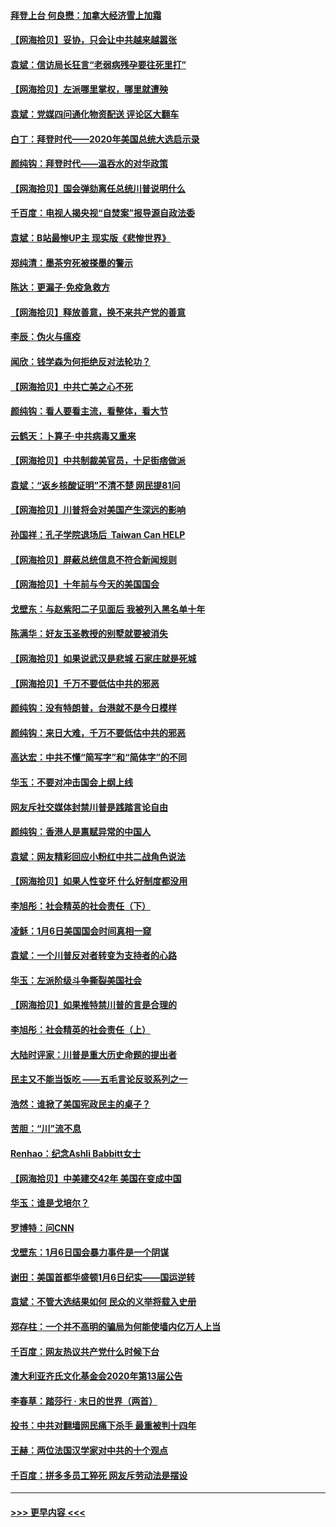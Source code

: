 #### [拜登上台 何良懋：加拿大经济雪上加霜](../pages/nsc993/n12718943.md?t=01290802) 
#### [【网海拾贝】妥协，只会让中共越来越嚣张](../pages/nsc993/n12717392.md?t=01290802) 
#### [袁斌：信访局长狂言“老弱病残孕要往死里打”](../pages/nsc993/n12717343.md?t=01290802) 
#### [【网海拾贝】左派哪里掌权，哪里就遭殃](../pages/nsc993/n12715009.md?t=01290802) 
#### [袁斌：党媒四问通化物资配送 评论区大翻车](../pages/nsc993/n12714950.md?t=01290802) 
#### [白丁：拜登时代——2020年美国总统大选启示录](../pages/nsc993/n12714920.md?t=01290802) 
#### [颜纯钩：拜登时代——温吞水的对华政策](../pages/nsc993/n12713245.md?t=01290802) 
#### [【网海拾贝】国会弹劾离任总统川普说明什么](../pages/nsc993/n12712816.md?t=01290802) 
#### [千百度：电视人揭央视“自焚案”报导源自政法委](../pages/nsc993/n12709760.md?t=01290802) 
#### [袁斌：B站最惨UP主 现实版《悲惨世界》](../pages/nsc993/n12709686.md?t=01290802) 
#### [郑纯清：墨茶穷死被搽墨的警示](../pages/nsc993/n12709262.md?t=01290802) 
#### [陈达：更漏子·免疫急救方](../pages/nsc993/n12709244.md?t=01290802) 
#### [【网海拾贝】释放善意，换不来共产党的善意](../pages/nsc993/n12708361.md?t=01290802) 
#### [李辰：伪火与瘟疫](../pages/nsc993/n12707981.md?t=01290802) 
#### [闻欣：钱学森为何拒绝反对法轮功？](../pages/nsc993/n12707407.md?t=01290802) 
#### [【网海拾贝】中共亡美之心不死](../pages/nsc993/n12707621.md?t=01290802) 
#### [颜纯钩：看人要看主流，看整体，看大节](../pages/nsc993/n12707536.md?t=01290802) 
#### [云鹤天：卜算子‧中共病毒又重来](../pages/nsc993/n12707408.md?t=01290802) 
#### [【网海拾贝】中共制裁美官员，十足街痞做派](../pages/nsc993/n12705115.md?t=01290802) 
#### [袁斌：“返乡核酸证明”不清不楚 网民提81问](../pages/nsc993/n12704982.md?t=01290802) 
#### [【网海拾贝】川普将会对美国产生深远的影响](../pages/nsc993/n12703045.md?t=01290802) 
#### [孙国祥：孔子学院退场后  Taiwan Can HELP](../pages/nsc993/n12702430.md?t=01290802) 
#### [【网海拾贝】屏蔽总统信息不符合新闻规则](../pages/nsc993/n12699998.md?t=01290802) 
#### [【网海拾贝】十年前与今天的美国国会](../pages/nsc993/n12696993.md?t=01290802) 
#### [戈壁东：与赵紫阳二子见面后 我被列入黑名单十年](../pages/nsc993/n12696215.md?t=01290802) 
#### [陈满华：好友玉圣教授的别墅就要被消失](../pages/nsc993/n12695411.md?t=01290802) 
#### [【网海拾贝】如果说武汉是悲城 石家庄就是死城](../pages/nsc993/n12694589.md?t=01290802) 
#### [【网海拾贝】千万不要低估中共的邪恶](../pages/nsc993/n12692771.md?t=01290802) 
#### [颜纯钩：没有特朗普，台港就不是今日模样](../pages/nsc993/n12692678.md?t=01290802) 
#### [颜纯钩：来日大难，千万不要低估中共的邪恶](../pages/nsc993/n12692080.md?t=01290802) 
#### [高达宏：中共不懂“简写字”和“简体字”的不同](../pages/nsc993/n12692068.md?t=01290802) 
#### [华玉：不要对冲击国会上纲上线](../pages/nsc993/n12689948.md?t=01290802) 
#### [网友斥社交媒体封禁川普是践踏言论自由](../pages/nsc993/n12687482.md?t=01290802) 
#### [颜纯钩：香港人是禀赋异常的中国人](../pages/nsc993/n12685142.md?t=01290802) 
#### [袁斌：网友精彩回应小粉红中共二战角色说法](../pages/nsc993/n12684994.md?t=01290802) 
#### [【网海拾贝】如果人性变坏 什么好制度都没用](../pages/nsc993/n12683000.md?t=01290802) 
#### [李旭彤：社会精英的社会责任（下）](../pages/nsc993/n12680604.md?t=01290802) 
#### [凌稣：1月6日美国国会时间真相一窥](../pages/nsc993/n12682780.md?t=01290802) 
#### [袁斌：一个川普反对者转变为支持者的心路](../pages/nsc993/n12682700.md?t=01290802) 
#### [华玉：左派阶级斗争撕裂美国社会](../pages/nsc993/n12681226.md?t=01290802) 
#### [【网海拾贝】如果推特禁川普的言是合理的](../pages/nsc993/n12681232.md?t=01290802) 
#### [李旭彤：社会精英的社会责任（上）](../pages/nsc993/n12680501.md?t=01290802) 
#### [大陆时评家：川普是重大历史命题的提出者](../pages/nsc993/n12679904.md?t=01290802) 
#### [民主又不能当饭吃 ——五毛言论反驳系列之一](../pages/nsc993/n12679877.md?t=01290802) 
#### [浩然：谁掀了美国宪政民主的桌子？](../pages/nsc993/n12679850.md?t=01290802) 
#### [苦胆：“川”流不息](../pages/nsc993/n12678388.md?t=01290802) 
#### [Renhao：纪念Ashli Babbitt女士](../pages/nsc993/n12678359.md?t=01290802) 
#### [【网海拾贝】中美建交42年 美国在变成中国](../pages/nsc993/n12678324.md?t=01290802) 
#### [华玉：谁是戈培尔？](../pages/nsc993/n12677515.md?t=01290802) 
#### [罗博特：问CNN](../pages/nsc993/n12677172.md?t=01290802) 
#### [戈壁东：1月6日国会暴力事件是一个阴谋](../pages/nsc993/n12674639.md?t=01290802) 
#### [谢田：美国首都华盛顿1月6日纪实——国运逆转](../pages/nsc993/n12673190.md?t=01290802) 
#### [袁斌：不管大选结果如何 民众的义举将载入史册](../pages/nsc993/n12672787.md?t=01290802) 
#### [郑存柱：一个并不高明的骗局为何能使墙内亿万人上当](../pages/nsc993/n12671449.md?t=01290802) 
#### [千百度：网友热议共产党什么时候下台](../pages/nsc993/n12670442.md?t=01290802) 
#### [澳大利亚齐氏文化基金会2020年第13届公告](../pages/nsc993/n12670273.md?t=01290802) 
#### [李春草：踏莎行 · 末日的世界（两首）](../pages/nsc993/n12670253.md?t=01290802) 
#### [投书：中共对翻墙网民痛下杀手 最重被判十四年](../pages/nsc993/n12670190.md?t=01290802) 
#### [王赫：两位法国汉学家对中共的十个观点](../pages/nsc993/n12669593.md?t=01290802) 
#### [千百度：拼多多员工猝死 网友斥劳动法是摆设](../pages/nsc993/n12668081.md?t=01290802) 

----
#### [ >>> 更早内容 <<< ](../indexes/nsc993-earlier.md)
